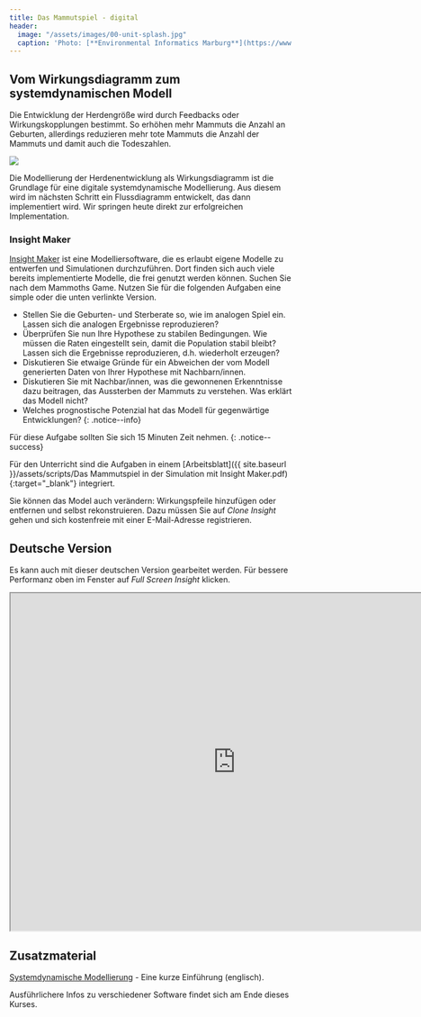 ```yaml
---
title: Das Mammutspiel - digital
header:
  image: "/assets/images/00-unit-splash.jpg"
  caption: 'Photo: [**Environmental Informatics Marburg**](https://www.flickr.com/environmentalinformatics-marburg/)'
---
```


## Vom Wirkungsdiagramm zum systemdynamischen Modell
Die Entwicklung der Herdengröße wird durch Feedbacks oder Wirkungskopplungen bestimmt. So erhöhen mehr Mammuts die Anzahl an Geburten, allerdings reduzieren mehr tote Mammuts die Anzahl der Mammuts und damit auch die Todeszahlen.

  <img src="../assets/images/Feedbackloop.png">

Die Modellierung der Herdenentwicklung als Wirkungsdiagramm ist die Grundlage für eine digitale systemdynamische Modellierung. Aus diesem wird im nächsten Schritt ein Flussdiagramm entwickelt, das dann implementiert wird. Wir springen heute direkt zur erfolgreichen Implementation. 

### Insight Maker
[Insight Maker](https://insightmaker.com/) ist eine Modelliersoftware, die es erlaubt eigene Modelle zu entwerfen und Simulationen durchzuführen. Dort finden sich auch viele bereits implementierte Modelle, die frei genutzt werden können. Suchen Sie nach dem Mammoths Game. Nutzen Sie für die folgenden Aufgaben eine simple oder die unten verlinkte Version.

* Stellen Sie die Geburten- und Sterberate so, wie im analogen Spiel ein.
Lassen sich die analogen Ergebnisse reproduzieren?
* Überprüfen Sie nun Ihre Hypothese zu stabilen Bedingungen. Wie müssen die Raten eingestellt sein, damit die Population stabil bleibt? Lassen sich die Ergebnisse reproduzieren, d.h. wiederholt erzeugen?
* Diskutieren Sie etwaige Gründe für ein Abweichen der vom Modell generierten Daten von Ihrer Hypothese mit Nachbarn/innen.
* Diskutieren Sie mit Nachbar/innen, was die gewonnenen Erkenntnisse dazu beitragen, das Aussterben der Mammuts zu verstehen. Was erklärt das Modell nicht?
* Welches prognostische Potenzial hat das Modell für gegenwärtige Entwicklungen?
 {: .notice--info}
 
Für diese Aufgabe sollten Sie sich 15 Minuten Zeit nehmen.
{: .notice--success} 

Für den Unterricht sind die Aufgaben in einem [Arbeitsblatt]({{ site.baseurl }}/assets/scripts/Das Mammutspiel in der Simulation mit Insight Maker.pdf){:target="_blank"} integriert.

Sie können das Model auch verändern: Wirkungspfeile hinzufügen oder entfernen und selbst rekonstruieren. Dazu müssen Sie auf *Clone Insight* gehen und sich kostenfreie mit einer E-Mail-Adresse registrieren. 


## Deutsche Version
Es kann auch mit dieser deutschen Version gearbeitet werden. Für bessere Performanz oben im Fenster auf *Full Screen Insight* klicken.
<iframe src="https://insightmaker.com/insight/7GjbYKkATFtF9ekSXNeyAj/embed?topBar=1&sideBar=1&zoom=1" title="Embedded model" width="800" height="600"></iframe>



## Zusatzmaterial 
[Systemdynamische Modellierung](https://www.youtube.com/watch?v=AnTwZVviXyY&t=627s) - Eine kurze Einführung (englisch). 

Ausführlichere Infos zu verschiedener Software findet sich am Ende dieses Kurses. 





